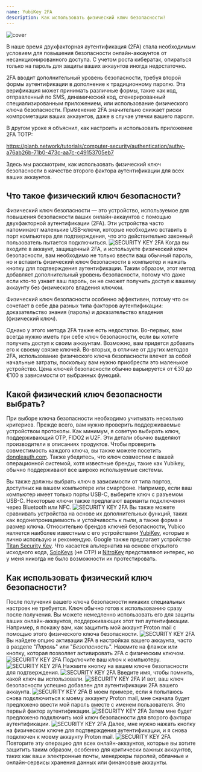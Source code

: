 ```yaml
---
name: YubiKey 2FA
description: Как использовать физический ключ безопасности?
---
```

![cover](assets/cover.webp)

В наше время двухфакторная аутентификация (2FA) стала необходимым условием для повышения безопасности онлайн-аккаунтов от несанкционированного доступа. С учетом роста кибератак, опираться только на пароль для защиты ваших аккаунтов иногда недостаточно.

2FA вводит дополнительный уровень безопасности, требуя второй формы аутентификации в дополнение к традиционному паролю. Эта верификация может принимать различные формы, такие как код, отправленный по SMS, динамический код, сгенерированный специализированным приложением, или использование физического ключа безопасности. Применение 2FA значительно снижает риски компрометации ваших аккаунтов, даже в случае утечки вашего пароля.

В другом уроке я объяснил, как настроить и использовать приложение 2FA TOTP:

https://planb.network/tutorials/computer-security/authentication/authy-a76ab26b-71b0-473c-aa7c-c49153705eb7

Здесь мы рассмотрим, как использовать физический ключ безопасности в качестве второго фактора аутентификации для всех ваших аккаунтов.

## Что такое физический ключ безопасности?

Физический ключ безопасности — это устройство, используемое для повышения безопасности ваших онлайн-аккаунтов с помощью двухфакторной аутентификации (2FA). Эти устройства часто напоминают маленькие USB-ключи, которые необходимо вставить в порт компьютера для подтверждения, что это действительно законный пользователь пытается подключиться.
![SECURITY KEY 2FA](assets/notext/01.webp)
Когда вы входите в аккаунт, защищенный 2FA, и используете физический ключ безопасности, вам необходимо не только ввести ваш обычный пароль, но и вставить физический ключ безопасности в компьютер и нажать кнопку для подтверждения аутентификации. Таким образом, этот метод добавляет дополнительный уровень безопасности, потому что даже если кто-то узнает ваш пароль, он не сможет получить доступ к вашему аккаунту без физического владения ключом.

Физический ключ безопасности особенно эффективен, потому что он сочетает в себе два разных типа факторов аутентификации: доказательство знания (пароль) и доказательство владения (физический ключ).

Однако у этого метода 2FA также есть недостатки. Во-первых, вам всегда нужно иметь при себе ключ безопасности, если вы хотите получить доступ к своим аккаунтам. Возможно, вам придется добавить его к своему связке ключей. Во-вторых, в отличие от других методов 2FA, использование физического ключа безопасности влечет за собой начальные затраты, поскольку вам нужно приобрести это маленькое устройство. Цена ключей безопасности обычно варьируется от €30 до €100 в зависимости от выбранных функций.

## Какой физический ключ безопасности выбрать?

При выборе ключа безопасности необходимо учитывать несколько критериев.
Прежде всего, вам нужно проверить поддерживаемые устройством протоколы. Как минимум, я советую выбирать ключ, поддерживающий OTP, FIDO2 и U2F. Эти детали обычно выделяют производители в описаниях продуктов. Чтобы проверить совместимость каждого ключа, вы также можете посетить [dongleauth.com](https://www.dongleauth.com/dongles/).
Также убедитесь, что ключ совместим с вашей операционной системой, хотя известные бренды, такие как Yubikey, обычно поддерживают все широко используемые системы.

Вы также должны выбрать ключ в зависимости от типа портов, доступных на вашем компьютере или смартфоне. Например, если ваш компьютер имеет только порты USB-C, выберите ключ с разъемом USB-C. Некоторые ключи также предлагают варианты подключения через Bluetooth или NFC.
![SECURITY KEY 2FA](assets/notext/02.webp)
Вы также можете сравнивать устройства на основе их дополнительных функций, таких как водонепроницаемость и устойчивость к пыли, а также форма и размер ключа.
Относительно брендов ключей безопасности, Yubico является наиболее известным с его устройствами [YubiKey](https://www.yubico.com/), которые я лично использую и рекомендую. Google также предлагает устройство [Titan Security Key](https://store.google.com/fr/product/titan_security_key). Что касается альтернатив на основе открытого исходного кода, [SoloKeys](https://solokeys.com/) (не OTP) и [NitroKey](https://www.nitrokey.com/products/nitrokeys) представляют интерес, но у меня никогда не было возможности их протестировать.
## Как использовать физический ключ безопасности?

После получения вашего ключа безопасности никаких специальных настроек не требуется. Ключ обычно готов к использованию сразу после получения. Вы можете немедленно использовать его для защиты ваших онлайн-аккаунтов, поддерживающих этот тип аутентификации. Например, я покажу вам, как защитить мой аккаунт Proton mail с помощью этого физического ключа безопасности.
![SECURITY KEY 2FA](assets/notext/03.webp)
Вы найдете опцию активации 2FA в настройках вашего аккаунта, часто в разделе "*Пароль*" или "*Безопасность*". Нажмите на флажок или кнопку, которая позволяет активировать 2FA с физическим ключом.
![SECURITY KEY 2FA](assets/notext/04.webp)
Подключите ваш ключ к компьютеру.
![SECURITY KEY 2FA](assets/notext/05.webp)
Нажмите кнопку на вашем ключе безопасности для подтверждения.
![SECURITY KEY 2FA](assets/notext/06.webp)
Введите имя, чтобы помнить, какой ключ вы использовали.
![SECURITY KEY 2FA](assets/notext/07.webp)
И вот, ваш ключ безопасности успешно добавлен для аутентификации 2FA вашего аккаунта.
![SECURITY KEY 2FA](assets/notext/08.webp)
В моем примере, если я попытаюсь снова подключиться к моему аккаунту Proton mail, мне сначала будет предложено ввести мой пароль вместе с именем пользователя. Это первый фактор аутентификации.
![SECURITY KEY 2FA](assets/notext/09.webp)
Затем мне будет предложено подключить мой ключ безопасности для второго фактора аутентификации.
![SECURITY KEY 2FA](assets/notext/10.webp)
Далее, мне нужно нажать кнопку на физическом ключе для подтверждения аутентификации, и я снова подключен к моему аккаунту Proton mail.
![SECURITY KEY 2FA](assets/notext/11.webp)
Повторите эту операцию для всех онлайн-аккаунтов, которые вы хотите защитить таким образом, особенно для критически важных аккаунтов, таких как ваши электронные почты, менеджеры паролей, облачные и онлайн-сервисы хранения данных или финансовые аккаунты.